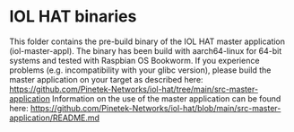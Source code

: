 # IOL HAT binaries
This folder contains the pre-build binary of the IOL HAT master application (iol-master-appl). 
The binary has been build with aarch64-linux for 64-bit systems and tested with Raspbian OS Bookworm.
If you experience problems (e.g. incompatibility with your glibc version), please build the master application on your target as described here: https://github.com/Pinetek-Networks/iol-hat/tree/main/src-master-application
Information on the use of the master application can be found here: https://github.com/Pinetek-Networks/iol-hat/blob/main/src-master-application/README.md
